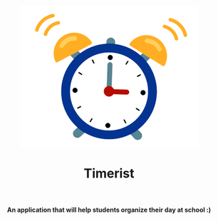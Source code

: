 <div align="center">
<img src="alarm.gif" hieght="250">
<h1>Timerist</h1>
<br> 
<h4>An application that will help students organize their day at school :)</h4>
</div>
